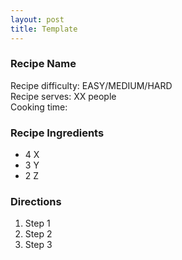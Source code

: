 ```yaml
---
layout: post
title: Template
---
```


### Recipe Name

<div class="message">
  Recipe difficulty: EASY/MEDIUM/HARD
</div>
<div class="message">
  Recipe serves: XX people
</div>
<div class="message">
  Cooking time:
</div>

### Recipe Ingredients

- 4 X
- 3 Y
- 2 Z

### Directions

1. Step 1
2. Step 2
3. Step 3
